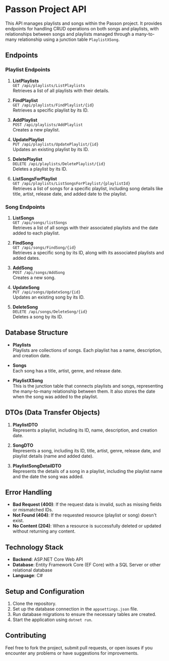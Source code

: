 # Passon Project API

This API manages playlists and songs within the Passon project. It provides endpoints for handling CRUD operations on both songs and playlists, with relationships between songs and playlists managed through a many-to-many relationship using a junction table `PlaylistXSong`.

## **Endpoints**

### **Playlist Endpoints**
1. **ListPlaylists**  
   `GET /api/playlists/ListPlaylists`  
   Retrieves a list of all playlists with their details.

2. **FindPlaylist**  
   `GET /api/playlists/FindPlaylist/{id}`  
   Retrieves a specific playlist by its ID.

3. **AddPlaylist**  
   `POST /api/playlists/AddPlaylist`  
   Creates a new playlist.

4. **UpdatePlaylist**  
   `PUT /api/playlists/UpdatePlaylist/{id}`  
   Updates an existing playlist by its ID.

5. **DeletePlaylist**  
   `DELETE /api/playlists/DeletePlaylist/{id}`  
   Deletes a playlist by its ID.

6. **ListSongsForPlaylist**  
   `GET /api/playlists/ListSongsForPlaylist/{playlistId}`  
   Retrieves a list of songs for a specific playlist, including song details like title, artist, release date, and added date to the playlist.

### **Song Endpoints**
1. **ListSongs**  
   `GET /api/songs/listSongs`  
   Retrieves a list of all songs with their associated playlists and the date added to each playlist.

2. **FindSong**  
   `GET /api/songs/FindSong/{id}`  
   Retrieves a specific song by its ID, along with its associated playlists and added dates.

3. **AddSong**  
   `POST /api/songs/AddSong`  
   Creates a new song.

4. **UpdateSong**  
   `PUT /api/songs/UpdateSong/{id}`  
   Updates an existing song by its ID.

5. **DeleteSong**  
   `DELETE /api/songs/DeleteSong/{id}`  
   Deletes a song by its ID.

## **Database Structure**
- **Playlists**  
   Playlists are collections of songs. Each playlist has a name, description, and creation date.

- **Songs**  
   Each song has a title, artist, genre, and release date.

- **PlaylistXSong**  
   This is the junction table that connects playlists and songs, representing the many-to-many relationship between them. It also stores the date when the song was added to the playlist.

## **DTOs (Data Transfer Objects)**
1. **PlaylistDTO**  
   Represents a playlist, including its ID, name, description, and creation date.

2. **SongDTO**  
   Represents a song, including its ID, title, artist, genre, release date, and playlist details (name and added date).

3. **PlaylistSongDetailDTO**  
   Represents the details of a song in a playlist, including the playlist name and the date the song was added.

## **Error Handling**
- **Bad Request (400)**: If the request data is invalid, such as missing fields or mismatched IDs.
- **Not Found (404)**: If the requested resource (playlist or song) doesn't exist.
- **No Content (204)**: When a resource is successfully deleted or updated without returning any content.

## **Technology Stack**
- **Backend**: ASP.NET Core Web API
- **Database**: Entity Framework Core (EF Core) with a SQL Server or other relational database
- **Language**: C#

## **Setup and Configuration**
1. Clone the repository.
2. Set up the database connection in the `appsettings.json` file.
3. Run database migrations to ensure the necessary tables are created.
4. Start the application using `dotnet run`.

## **Contributing**
Feel free to fork the project, submit pull requests, or open issues if you encounter any problems or have suggestions for improvements.

